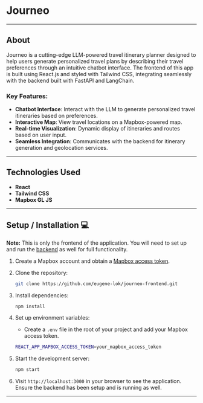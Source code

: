 # Journeo 

---

## About
Journeo is a cutting-edge LLM-powered travel itinerary planner designed to help users generate personalized travel plans by describing their travel preferences through an intuitive chatbot interface. The frontend of this app is built using React.js and styled with Tailwind CSS, integrating seamlessly with the backend built with FastAPI and LangChain.

### Key Features:
- **Chatbot Interface**: Interact with the LLM to generate personalized travel itineraries based on preferences.
- **Interactive Map**: View travel locations on a Mapbox-powered map.
- **Real-time Visualization**: Dynamic display of itineraries and routes based on user input.
- **Seamless Integration**: Communicates with the backend for itinerary generation and geolocation services.

---

## Technologies Used 
- **React** 
- **Tailwind CSS** 
- **Mapbox GL JS** 

---

## Setup / Installation 💻

**Note:** This is only the frontend of the application. You will need to set up and run the [backend](https://github.com/eugene-lok/journeo-backend) as well for full functionality.
1. Create a Mapbox account and obtain a [Mapbox access token](https://docs.mapbox.com/help/getting-started/access-tokens/). 

2. Clone the repository:
    ```bash
    git clone https://github.com/eugene-lok/journeo-frontend.git
    ```

3. Install dependencies:
    ```bash
    npm install
    ```

4. Set up environment variables:
    - Create a `.env` file in the root of your project and add your Mapbox access token.
    ```bash
    REACT_APP_MAPBOX_ACCESS_TOKEN=your_mapbox_access_token
    ```

5. Start the development server:
    ```bash
    npm start
    ```

6. Visit `http://localhost:3000` in your browser to see the application. Ensure the backend has been setup and is running as well. 

---
